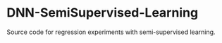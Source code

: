 # DNN-SemiSupervised-Learning
Source code for regression experiments with semi-supervised learning.
